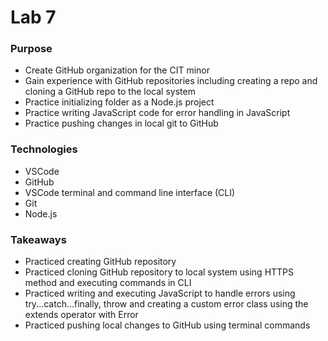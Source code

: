 # Lab 7

### Purpose
- Create GitHub organization for the CIT minor
- Gain experience with GitHub repositories including creating a repo and cloning a GitHub repo to the local system
- Practice initializing folder as a Node.js project
- Practice writing JavaScript code for error handling in JavaScript
- Practice pushing changes in local git to GitHub

### Technologies
- VSCode
- GitHub
- VSCode terminal and command line interface (CLI)
- Git
- Node.js

### Takeaways
- Practiced creating GitHub repository
- Practiced cloning GitHub repository to local system using HTTPS method and executing commands in CLI
- Practiced writing and executing JavaScript to handle errors using try...catch...finally, throw and creating a custom error class using the extends operator with Error  
- Practiced pushing local changes to GitHub using terminal commands
